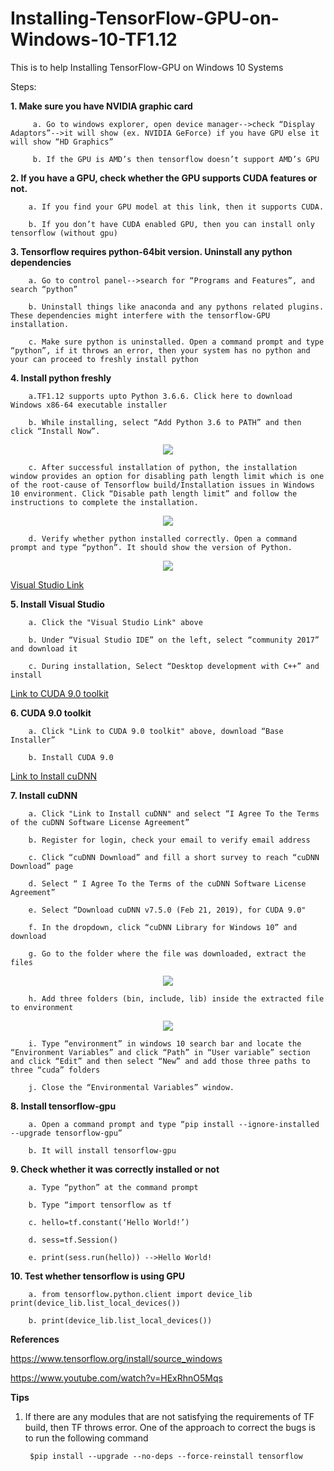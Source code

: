# Installing-TensorFlow-GPU-on-Windows-10-TF1.12
This is to help Installing TensorFlow-GPU on Windows 10 Systems

Steps:

**1. Make sure you have NVIDIA graphic card**
		 
		 a. Go to windows explorer, open device manager-->check “Display Adaptors”-->it will show (ex. NVIDIA GeForce) if you have GPU else it will show “HD Graphics”
		 
		 b. If the GPU is AMD’s then tensorflow doesn’t support AMD’s GPU
		 
**2. If you have a GPU, check whether the GPU supports CUDA features or not.**

		a. If you find your GPU model at this link, then it supports CUDA.
		
		b. If you don’t have CUDA enabled GPU, then you can install only tensorflow (without gpu)
		
**3. Tensorflow requires python-64bit version. Uninstall any python dependencies**

		a. Go to control panel-->search for “Programs and Features”, and search “python”
		
		b. Uninstall things like anaconda and any pythons related plugins. These dependencies might interfere with the tensorflow-GPU installation.
		
		c. Make sure python is uninstalled. Open a command prompt and type “python”, if it throws an error, then your system has no python and your can proceed to freshly install python
		
**4. Install python freshly**

		a.TF1.12 supports upto Python 3.6.6. Click here to download Windows x86-64 executable installer
		
		b. While installing, select “Add Python 3.6 to PATH” and then click “Install Now”. 
		
<p align="center">
  <img src="https://github.com/jvishnuvardhan/Installing-TensorFlow-GPU-on-Windows-10-TF1.12/blob/master/Installing%20TF_Windows10.png">
</p>
	
		c. After successful installation of python, the installation window provides an option for disabling path length limit which is one of the root-cause of Tensorflow build/Installation issues in Windows 10 environment. Click “Disable path length limit” and follow the instructions to complete the installation.

<p align="center">
  <img src="https://github.com/jvishnuvardhan/Installing-TensorFlow-GPU-on-Windows-10-TF1.12/blob/master/Setup_Successful.png">
</p>
		
		d. Verify whether python installed correctly. Open a command prompt and type “python”. It should show the version of Python.
		
<p align="center">
  <img src="https://github.com/jvishnuvardhan/Installing-TensorFlow-GPU-on-Windows-10-TF1.12/blob/master/Test_TF_import.png">
</p>

[Visual Studio Link](https://visualstudio.microsoft.com/downloads/)

**5. Install Visual Studio**

		a. Click the "Visual Studio Link" above
		
		b. Under “Visual Studio IDE” on the left, select “community 2017” and download it
		
		c. During installation, Select “Desktop development with C++” and install


[Link to CUDA 9.0 toolkit](https://developer.nvidia.com/cuda-90-download-archive?target_os=Windows&target_arch=x86_64&target_version=10&target_type=exelocal)

**6. CUDA 9.0 toolkit**

		a. Click "Link to CUDA 9.0 toolkit" above, download “Base Installer”
		
		b. Install CUDA 9.0

[Link to Install cuDNN](https://developer.nvidia.com/cudnn)

**7. Install cuDNN**

		a. Click "Link to Install cuDNN" and select “I Agree To the Terms of the cuDNN Software License Agreement”
		
		b. Register for login, check your email to verify email address
		
		c. Click “cuDNN Download” and fill a short survey to reach “cuDNN Download” page
		
		d. Select “ I Agree To the Terms of the cuDNN Software License Agreement”
		
		e. Select “Download cuDNN v7.5.0 (Feb 21, 2019), for CUDA 9.0"
		
		f. In the dropdown, click “cuDNN Library for Windows 10” and download
		
		g. Go to the folder where the file was downloaded, extract the files

<p align="center">
  <img src="https://github.com/jvishnuvardhan/Installing-TensorFlow-GPU-on-Windows-10-TF1.12/blob/master/CUDA_Folder_details.png">
</p>
		
		h. Add three folders (bin, include, lib) inside the extracted file to environment

<p align="center">
  <img src="https://github.com/jvishnuvardhan/Installing-TensorFlow-GPU-on-Windows-10-TF1.12/blob/master/CUDA_path_2_env_variables.png">
</p>
		
		i. Type “environment” in windows 10 search bar and locate the “Environment Variables” and click “Path” in “User variable” section and click “Edit” and then select “New” and add those three paths to three “cuda” folders
		
		j. Close the “Environmental Variables” window.
		

**8. Install tensorflow-gpu**

		a. Open a command prompt and type “pip install --ignore-installed --upgrade tensorflow-gpu”
		
		b. It will install tensorflow-gpu
		

**9. Check whether it was correctly installed or not**

		a. Type “python” at the command prompt
		
		b. Type “import tensorflow as tf
		
		c. hello=tf.constant(‘Hello World!’)
		
		d. sess=tf.Session()
		
		e. print(sess.run(hello)) -->Hello World!
		
		
**10. Test whether tensorflow is using GPU**

		a. from tensorflow.python.client import device_lib print(device_lib.list_local_devices())
		
		b. print(device_lib.list_local_devices())

**References**

https://www.tensorflow.org/install/source_windows

https://www.youtube.com/watch?v=HExRhnO5Mqs

**Tips**
1. If there are any modules that are not satisfying the requirements of TF build, then TF throws error. One of the approach to correct the bugs is to run the following command

		$pip install --upgrade --no-deps --force-reinstall tensorflow
